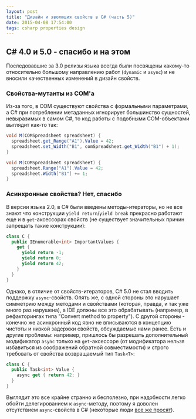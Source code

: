 ```yaml
---
layout: post
title: "Дизайн и эволюция свойств в C# (часть 5)"
date: 2015-04-08 17:54:00
tags: csharp properties design
---
```


## C# 4.0 и 5.0 - спасибо и на этом

Последовавшие за 3.0 релизы языка всегда были посвящены какому-то относительно большому направлению работ (`dynamic` и `async`) и не вносили качественных изменений в дизайн свойств.

### Свойства-мутанты из COM'а

Из-за того, в COM существуют свойства с формальными параметрами, а C# при потреблении метаданных игнорирует большинство сущностей, невыразимых в самом C#, то код работы с подобными COM-объектами выглядит как-то так:

```c#
void M(COMSpreadsheet spreadsheet) {
  spreadsheet.get_Range("A1").Value = 42;
  spreadsheet.set_Width("B1", comSpreadsheet.get_Width("B1") + 1);
}
```

```c#
void M(COMSpreadsheet spreadsheet) {
  spreadsheet.Range["A1"].Value = 42;
  spreadsheet.Width["B1"] += 1;
}
```

### Асинхронные свойства? Нет, спасибо

В версии языка 2.0, в C# были введены методы-итераторы, но не все знают что конструкции `yield return`/`yield break` прекрасно работают еще и в `get`-аксессорах свойств (не существует значительных причин запрещать такие конструкции):

```c#
class C {
  public IEnumerable<int> ImportantValues {
    get {
      yield return -1;
      yield return 0;
      yield return 42;
    }
  }
}
```

Однако, в отличие от свойств-итераторов, C# 5.0 не стал вводить поддержку `async`-свойств. Опять же, с одной стороны это нарушает симметрию между методами и свойствами (которая, правда, и так уже много раз нарушена), а IDE должны все это обрабатывать (например, в рефакторингах типа "Convert method to property"). С другой стороны - конечно же асинхронный код явно не вписываются в концепцию чистоты и низкой задержки свойств, обсуждаемые нами ранее. Есть и другие проблемы: например, пришлось бы разрешать дополнительный модификатор `async` только на `get`-аксессоре (от модификатора нельзя избавиться из соображений обратной совместимости) и строго требовать от свойства возвращаемый тип `Task<T>`:

```c#
class C {
  public Task<int> Value {
    async get { return 42; }
  }
}
```

Выглядит это все крайне странно и бесполезно, при надобности легко обойти делегированием к `async`-методу, поэтому я доволен отсутствием `async`-свойств в C# (некоторые люди [все же просят](https://github.com/dotnet/roslyn/issues/3015)).